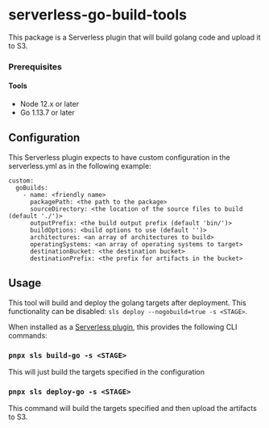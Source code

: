 # serverless-go-build-tools

This package is a Serverless plugin that will build golang code and upload it to S3.

### Prerequisites

#### Tools

- Node 12.x or later
- Go 1.13.7 or later

## Configuration

This Serverless plugin expects to have custom configuration in the serverless.yml as in the following
example:

```
custom:
  goBuilds:
    - name: <friendly name>
      packagePath: <the path to the package>
      sourceDirectory: <the location of the source files to build (default './')>
      outputPrefix: <the build output prefix (default 'bin/')>
      buildOptions: <build options to use (default '')>
      architectures: <an array of architectures to build>
      operatingSystems: <an array of operating systems to target>
      destinationBucket: <the destination bucket>
      destinationPrefix: <the prefix for artifacts in the bucket>
```

## Usage

This tool will build and deploy the golang targets after deployment. This functionality can be disabled:
`sls deploy --nogobuild=true -s <STAGE>`.

When installed as a [Serverless plugin](https://serverless.com/framework/docs/providers/aws/guide/plugins/), this provides the following CLI commands:

### `pnpx sls build-go -s <STAGE>`

This will just build the targets specified in the configuration

### `pnpx sls deploy-go -s <STAGE>`

This command will build the targets specified and then upload the artifacts to S3.
